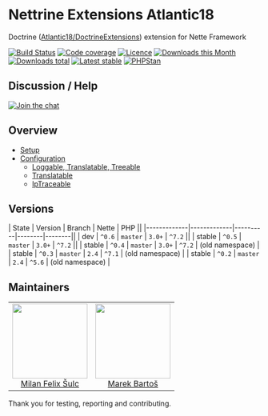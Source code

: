 # Nettrine Extensions Atlantic18

Doctrine ([Atlantic18/DoctrineExtensions](https://github.com/Atlantic18/DoctrineExtensions)) extension for Nette Framework

[![Build Status](https://img.shields.io/travis/nettrine/extensions-atlantic18.svg?style=flat-square)](https://travis-ci.org/nettrine/extensions-atlantic18)
[![Code coverage](https://img.shields.io/coveralls/nettrine/extensions-atlantic18.svg?style=flat-square)](https://coveralls.io/r/nettrine/extensions-atlantic18)
[![Licence](https://img.shields.io/packagist/l/nettrine/extensions-atlantic18.svg?style=flat-square)](https://packagist.org/packages/nettrine/extensions-atlantic18)
[![Downloads this Month](https://img.shields.io/packagist/dm/nettrine/extensions-atlantic18.svg?style=flat-square)](https://packagist.org/packages/nettrine/extensions-atlantic18)
[![Downloads total](https://img.shields.io/packagist/dt/nettrine/extensions-atlantic18.svg?style=flat-square)](https://packagist.org/packages/nettrine/extensions-atlantic18)
[![Latest stable](https://img.shields.io/packagist/v/nettrine/extensions-atlantic18.svg?style=flat-square)](https://packagist.org/packages/nettrine/extensions-atlantic18)
[![PHPStan](https://img.shields.io/badge/PHPStan-enabled-brightgreen.svg?style=flat-square)](https://github.com/phpstan/phpstan)

## Discussion / Help

[![Join the chat](https://img.shields.io/gitter/room/nettrine/nettrine.svg?style=flat-square)](https://gitter.im/nettrine/nettrine)

## Overview

- [Setup](.docs/README.md#setup)
- [Configuration](.docs/README.md#configuration)
    - [Loggable, Translatable, Treeable](.docs/README.md#loggable-translatable-treeable)
    - [Translatable](.docs/README.md#translatable)
    - [IpTraceable](.docs/README.md##iptraceable)

## Versions

| State       | Version     | Branch   | Nette  | PHP    ||
|-------------|-------------|----------|--------|--------||
| dev         | `^0.6`      | `master` | `3.0+` | `^7.2` ||
| stable      | `^0.5`      | `master` | `3.0+` | `^7.2` ||
| stable      | `^0.4`      | `master` | `3.0+` | `^7.2` | (old namespace) |
| stable      | `^0.3`      | `master` | `2.4`  | `^7.1` | (old namespace) |
| stable      | `^0.2`      | `master` | `2.4`  | `^5.6` | (old namespace) |

## Maintainers

<table>
  <tbody>
    <tr>
      <td align="center">
        <a href="https://github.com/f3l1x">
            <img width="150" height="150" src="https://avatars2.githubusercontent.com/u/538058?v=3&s=150">
        </a>
        </br>
        <a href="https://github.com/f3l1x">Milan Felix Šulc</a>
      </td>
      <td align="center">
        <a href="https://github.com/mabar">
            <img width="150" height="150" src="https://avatars0.githubusercontent.com/u/20974277?s=150&v=4">
        </a>
        </br>
        <a href="https://github.com/mabar">Marek Bartoš</a>
      </td>
    </tr>
  </tbody>
</table>

Thank you for testing, reporting and contributing.
